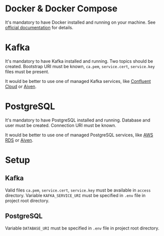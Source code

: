 # Docker & Docker Compose
It's mandatory to have Docker installed and running on your machine. See [official documentation](https://docs.docker.com/get-docker/) for details.

# Kafka
It's mandatory to have Kafka installed and running. Two topics should be created.
Bootstrap URI must be known, `ca.pem`, `service.cert`, `service.key` files must be present. 

It would be better to use one of managed Kafka services, like [Confluent Cloud](https://www.confluent.io/confluent-cloud/) or [Aiven](https://aiven.io/kafka).

# PostgreSQL
It's mandatory to have PostgreSQL installed and running. Database and user must be created.
Connection URI must be known.

It would be better to use one of managed PostgreSQL services, like [AWS RDS](https://aws.amazon.com/rds/postgresql/) or [Aiven](https://aiven.io/postgresql).

# Setup
## Kafka
Valid files `ca.pem`, `service.cert`, `service.key` must be available in `access` directory.
Variable `KAFKA_SERVICE_URI` must be specified in `.env` file in project root directory.

## PostgreSQL
Variable `DATABASE_URI` must be specified in `.env` file in project root directory.
